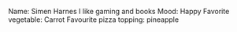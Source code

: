 Name: Simen Harnes
I like gaming and books
Mood: Happy
Favorite vegetable: Carrot
Favourite pizza topping: pineapple